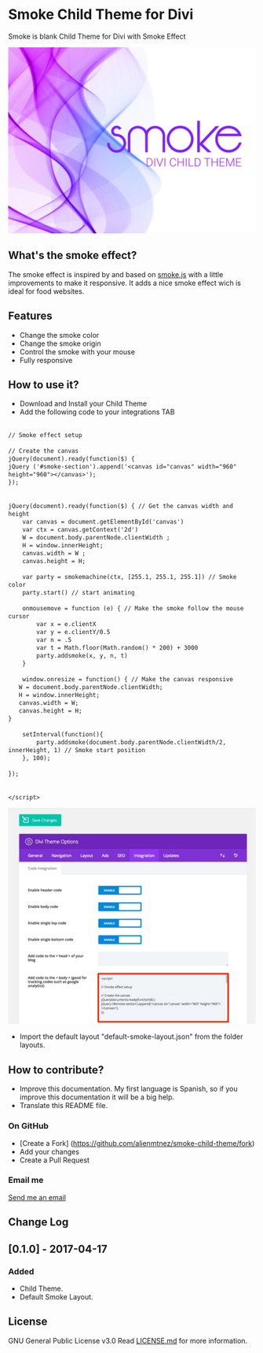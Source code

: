 # Smoke Child Theme for Divi
Smoke is blank Child Theme for Divi with Smoke Effect


![](./smoke/screenshot.jpg)

## What's the smoke effect?
The smoke effect is inspired by and based on [smoke.js](https://github.com/bijection/smoke.js) with a little improvements to make it responsive. It adds a nice smoke effect wich is ideal for food websites.


## Features 

* Change the smoke color
* Change the smoke origin
* Control the smoke with your mouse
* Fully responsive

## How to use it?
* Download and Install your Child Theme
* Add the following code to your integrations TAB

```<script>

// Smoke effect setup

// Create the canvas
jQuery(document).ready(function($) {
jQuery ('#smoke-section').append('<canvas id="canvas" width="960" height="960"></canvas>');
});


jQuery(document).ready(function($) { // Get the canvas width and height
	var canvas = document.getElementById('canvas')
	var ctx = canvas.getContext('2d')
	W = document.body.parentNode.clientWidth ;
	H = window.innerHeight;
	canvas.width = W ;
	canvas.height = H;

	var party = smokemachine(ctx, [255.1, 255.1, 255.1]) // Smoke color
	party.start() // start animating

	onmousemove = function (e) { // Make the smoke follow the mouse cursor
		var x = e.clientX
		var y = e.clientY/0.5
		var n = .5
		var t = Math.floor(Math.random() * 200) + 3000
		party.addsmoke(x, y, n, t)
	}

	window.onresize = function() { // Make the canvas responsive
   W = document.body.parentNode.clientWidth;
   H = window.innerHeight;
   canvas.width = W;
   canvas.height = H;
}

	setInterval(function(){
		party.addsmoke(document.body.parentNode.clientWidth/2, innerHeight, 1) // Smoke start position
	}, 100);

});


</script>
```
![](./assets/include-scripts.jpg)

* Import the default layout "default-smoke-layout.json" from the folder layouts.

## How to contribute?

* Improve this documentation. My first language is Spanish, so if you improve this documentation it will be a big help.
* Translate this README file.
 
### On GitHub

- [Create a Fork] (https://github.com/alienmtnez/smoke-child-theme/fork)
- Add your changes
- Create a Pull Request

### Email me

[Send me an email](mailto:alien.mtnez@gmail.com)

## Change Log


## [0.1.0] - 2017-04-17

### Added
- Child Theme.
- Default Smoke Layout.

## License
GNU General Public License v3.0 Read [LICENSE.md](https://github.com/alienmtnez/smoke-child-theme/blob/master/LICENSE) for more information.
